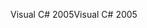 <span data-ttu-id="80a25-101">Visual C# 2005</span><span class="sxs-lookup"><span data-stu-id="80a25-101">Visual C# 2005</span></span>